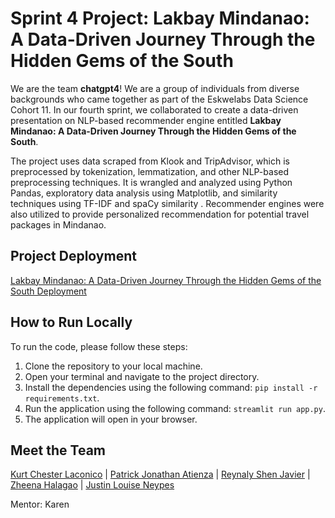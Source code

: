 # Sprint 4 Project: Lakbay Mindanao: A Data-Driven Journey Through the Hidden Gems of the South
We are the team **chatgpt4**! We are a group of individuals from diverse backgrounds who came together as part of the Eskwelabs Data Science Cohort 11. In our fourth sprint, we collaborated to create a data-driven presentation on NLP-based recommender engine entitled **Lakbay Mindanao: A Data-Driven Journey Through the Hidden Gems of the South**. 

The project uses data scraped from Klook and TripAdvisor, which is preprocessed by tokenization, lemmatization, and other NLP-based preprocessing techniques. It is wrangled and analyzed using Python Pandas, exploratory data analysis using Matplotlib, and similarity techniques using TF-IDF and spaCy similarity . Recommender engines were also utilized to provide personalized recommendation for potential travel packages in Mindanao.

## Project Deployment
[Lakbay Mindanao: A Data-Driven Journey Through the Hidden Gems of the South Deployment](https://chatgpt4-travel-recommender.streamlit.app/)

## How to Run Locally
To run the code, please follow these steps:

1. Clone the repository to your local machine.
2. Open your terminal and navigate to the project directory.
3. Install the dependencies using the following command: `pip install -r requirements.txt`.
4. Run the application using the following command: `streamlit run app.py`.
5. The application will open in your browser.

## Meet the Team
[Kurt Chester Laconico](https://www.linkedin.com/in/kurt-chester-laconico-462967180/) | [Patrick Jonathan Atienza](https://www.linkedin.com/in/patrick-jonathan-atienza-5002b160/) | [Reynaly Shen Javier](https://www.linkedin.com/in/reynaly-shen-javier/) | [Zheena Halagao](https://www.linkedin.com/in/zheena-halagao-6b9486107/) | [Justin Louise Neypes](https://www.linkedin.com/in/jlrnrph/) 
 
Mentor: Karen